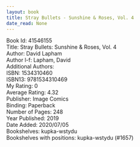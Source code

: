 ```yaml
---
layout: book
title: Stray Bullets - Sunshine & Roses, Vol. 4
date_read: None
---
```


Book Id: 41546155<br />
Title: Stray Bullets: Sunshine & Roses, Vol. 4<br />
Author: David Lapham<br />
Author l-f: Lapham, David<br />
Additional Authors: <br />
ISBN: 1534310460<br />
ISBN13: 9781534310469<br />
My Rating: 0<br />
Average Rating: 4.32<br />
Publisher: Image Comics<br />
Binding: Paperback<br />
Number of Pages: 248<br />
Year Published: 2019<br />
Date Added: 2020/07/05<br />
Bookshelves: kupka-wstydu<br />
Bookshelves with positions: kupka-wstydu (#1657)<br />


